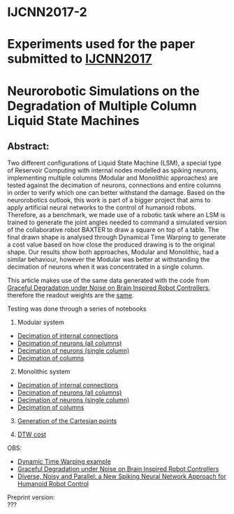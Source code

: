 # IJCNN2017-2

# Experiments used for the paper submitted to [IJCNN2017](http://www.ijcnn.org/)
# Neurorobotic Simulations on the Degradation of Multiple Column Liquid State Machines

## Abstract:
Two different configurations of Liquid State Machine (LSM), a special type of Reservoir Computing with internal nodes modelled as spiking neurons, implementing multiple columns (Modular and Monolithic approaches) are tested against the decimation of neurons, connections and entire columns in order to verify which one can better withstand the damage. Based on the neurorobotics outlook, this work is part of a bigger project that aims to apply artificial neural networks to the control of humanoid robots. Therefore, as a benchmark, we made use of a robotic task where an LSM is trained to generate the joint angles needed to command a simulated version of the collaborative robot BAXTER to draw a square on top of a table. The final drawn shape is analysed through Dynamical Time Warping to generate a cost value based on how close the produced drawing is to the original shape. Our results show both approaches, Modular and Monolithic, had a similar behaviour, however the Modular was better at withstanding the decimation of neurons when it was concentrated in a single column.

This article makes use of the same data generated with the code from [Graceful Degradation under Noise on Brain Inspired Robot Controllers](https://github.com/ricardodeazambuja/ICONIP2016), therefore the readout weights are the [same](https://github.com/ricardodeazambuja/IJCNN2017-2/tree/master/simulation_data_00003/experiment_0001).

Testing was done through a series of notebooks  
1) Modular system
- [Decimation of internal connections](https://github.com/ricardodeazambuja/IJCNN2017-2/blob/master/DATA-TESTER-Modular-Decimated_Internal_Connections.ipynb)
- [Decimation of neurons (all columns)](https://github.com/ricardodeazambuja/IJCNN2017-2/blob/master/DATA-TESTER-Modular-Decimated_Neurons.ipynb)
- [Decimation of neurons (single column)](https://github.com/ricardodeazambuja/IJCNN2017-2/blob/master/DATA-TESTER-Modular-Decimated_Neurons_ind_column.ipynb)
- [Decimation of columns](https://github.com/ricardodeazambuja/IJCNN2017-2/blob/master/DATA-TESTER-Modular-Decimated_Columns.ipynb)

2) Monolithic system
- [Decimation of internal connections](https://github.com/ricardodeazambuja/IJCNN2017-2/blob/master/DATA-TESTER-Monolithic-Decimated_Internal_Connections.ipynb)
- [Decimation of neurons (all columns)](https://github.com/ricardodeazambuja/IJCNN2017-2/blob/master/DATA-TESTER-Monolithic-Decimated_Neurons.ipynb)
- [Decimation of neurons (single column)](https://github.com/ricardodeazambuja/IJCNN2017-2/blob/master/DATA-TESTER-Monolithic-Decimated_Neurons_ind_column.ipynb)
- [Decimation of columns](https://github.com/ricardodeazambuja/IJCNN2017-2/blob/master/DATA-TESTER-Monolithic-Decimated_Columns.ipynb)

3) [Generation of the Cartesian points](https://github.com/ricardodeazambuja/IJCNN2017-2/blob/master/DATA-TESTER-FK.ipynb)

4) [DTW cost](https://github.com/ricardodeazambuja/IJCNN2017-2/blob/master/DWT-TESTER.ipynb)

OBS:  
- [Dynamic Time Warping example](https://github.com/ricardodeazambuja/IJCNN2017/blob/master/DTW_Visualisation_Example.ipynb)
- [Graceful Degradation under Noise on Brain Inspired Robot Controllers](https://github.com/ricardodeazambuja/ICONIP2016)
- [Diverse, Noisy and Parallel: a New Spiking Neural Network Approach for Humanoid Robot Control](https://github.com/ricardodeazambuja/IJCNN2016)

Preprint version:  
???





